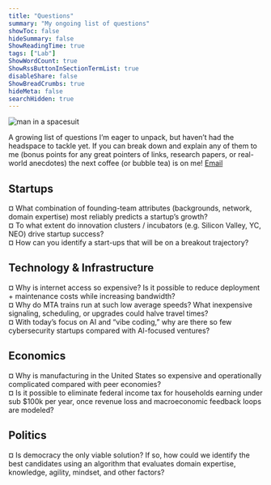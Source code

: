 ```yaml
---
title: "Questions"
summary: "My ongoing list of questions"
showToc: false
hideSummary: false
ShowReadingTime: true
tags: ["Lab"]
ShowWordCount: true
ShowRssButtonInSectionTermList: true
disableShare: false
ShowBreadCrumbs: true
hideMeta: false
searchHidden: true
---
```


![man in a spacesuit](/img/space.webp)

A growing list of questions I’m eager to unpack, but haven’t had the headspace to tackle yet. If you can break down and explain any of them to me (bonus points for any great pointers of links, research papers, or real-world anecdotes) the next coffee (or bubble tea) is on me! [Email](mailto:kazi.h@nyu.edu)


## Startups  
¤ What combination of founding-team attributes (backgrounds, network, domain expertise) most reliably predicts a startup’s growth?  
¤ To what extent do innovation clusters / incubators (e.g. Silicon Valley, YC, NEO) drive startup success?  
¤ How can you identify a start-ups that will be on a breakout trajectory?  

## Technology & Infrastructure  
¤ Why is internet access so expensive? Is it possible to reduce deployment + maintenance costs while increasing bandwidth?  
¤ Why do MTA trains run at such low average speeds? What inexpensive signaling, scheduling, or upgrades could halve travel times?  
¤ With today’s focus on AI and “vibe coding,” why are there so few cybersecurity startups compared with AI-focused ventures?  

## Economics  
¤ Why is manufacturing in the United States so expensive and operationally complicated compared with peer economies?  
¤ Is it possible to eliminate federal income tax for households earning under sub $100k per year, once revenue loss and macroeconomic feedback loops are modeled? 

## Politics
¤ Is democracy the only viable solution? If so, how could we identify the best candidates using an algorithm that evaluates domain expertise, knowledge, agility, mindset, and other factors?
